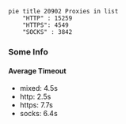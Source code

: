 
```mermaid
pie title 20902 Proxies in list
    "HTTP" : 15259
    "HTTPS": 4549
    "SOCKS" : 3842
```

### Some Info
#### Average Timeout

- mixed: 4.5s
- http: 2.5s
- https: 7.7s
- socks: 6.4s